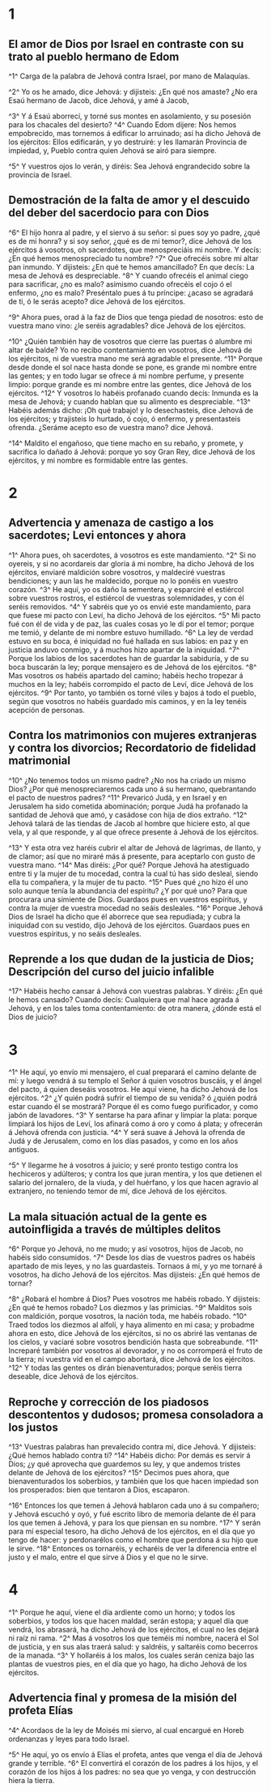 # 1 
## El amor de Dios por Israel en contraste con su trato al pueblo hermano de Edom
^1^ Carga de la palabra de Jehová contra Israel, por mano de Malaquías. 

^2^ Yo os he amado, dice Jehová: y dijisteis: ¿En qué nos amaste? ¿No era Esaú hermano de Jacob, dice Jehová, y amé á Jacob, 

^3^ Y á Esaú aborrecí, y torné sus montes en asolamiento, y su posesión para los chacales del desierto? ^4^ Cuando Edom dijere: Nos hemos empobrecido, mas tornemos á edificar lo arruinado; así ha dicho Jehová de los ejércitos: Ellos edificarán, y yo destruiré: y les llamarán Provincia de impiedad, y, Pueblo contra quien Jehová se airó para siempre. 

^5^ Y vuestros ojos lo verán, y diréis: Sea Jehová engrandecido sobre la provincia de Israel. 

## Demostración de la falta de amor y el descuido del deber del sacerdocio para con Dios
^6^ El hijo honra al padre, y el siervo á su señor: si pues soy yo padre, ¿qué es de mi honra? y si soy señor, ¿qué es de mi temor?, dice Jehová de los ejércitos á vosotros, oh sacerdotes, que menospreciáis mi nombre. Y decís: ¿En qué hemos menospreciado tu nombre? ^7^ Que ofrecéis sobre mi altar pan inmundo. Y dijisteis: ¿En qué te hemos amancillado? En que decís: La mesa de Jehová es despreciable. ^8^ Y cuando ofrecéis el animal ciego para sacrificar, ¿no es malo? asimismo cuando ofrecéis el cojo ó el enfermo, ¿no es malo? Preséntalo pues á tu príncipe: ¿acaso se agradará de ti, ó le serás acepto? dice Jehová de los ejércitos. 

^9^ Ahora pues, orad á la faz de Dios que tenga piedad de nosotros: esto de vuestra mano vino: ¿le seréis agradables? dice Jehová de los ejércitos. 

^10^ ¿Quién también hay de vosotros que cierre las puertas ó alumbre mi altar de balde? Yo no recibo contentamiento en vosotros, dice Jehová de los ejércitos, ni de vuestra mano me será agradable el presente. ^11^ Porque desde donde el sol nace hasta donde se pone, es grande mi nombre entre las gentes; y en todo lugar se ofrece á mi nombre perfume, y presente limpio: porque grande es mi nombre entre las gentes, dice Jehová de los ejércitos. ^12^ Y vosotros lo habéis profanado cuando decís: Inmunda es la mesa de Jehová; y cuando hablan que su alimento es despreciable. ^13^ Habéis además dicho: ¡Oh qué trabajo! y lo desechasteis, dice Jehová de los ejércitos; y trajisteis lo hurtado, ó cojo, ó enfermo, y presentasteis ofrenda. ¿Seráme acepto eso de vuestra mano? dice Jehová. 

^14^ Maldito el engañoso, que tiene macho en su rebaño, y promete, y sacrifica lo dañado á Jehová: porque yo soy Gran Rey, dice Jehová de los ejércitos, y mi nombre es formidable entre las gentes. 

# 2 
## Advertencia y amenaza de castigo a los sacerdotes; Levi entonces y ahora
^1^ Ahora pues, oh sacerdotes, á vosotros es este mandamiento. ^2^ Si no oyereis, y si no acordareis dar gloria á mi nombre, ha dicho Jehová de los ejércitos, enviaré maldición sobre vosotros, y maldeciré vuestras bendiciones; y aun las he maldecido, porque no lo ponéis en vuestro corazón. ^3^ He aquí, yo os daño la sementera, y esparciré el estiércol sobre vuestros rostros, el estiércol de vuestras solemnidades, y con él seréis removidos. ^4^ Y sabréis que yo os envié este mandamiento, para que fuese mi pacto con Leví, ha dicho Jehová de los ejércitos. ^5^ Mi pacto fué con él de vida y de paz, las cuales cosas yo le dí por el temor; porque me temió, y delante de mi nombre estuvo humillado. ^6^ La ley de verdad estuvo en su boca, é iniquidad no fué hallada en sus labios: en paz y en justicia anduvo conmigo, y á muchos hizo apartar de la iniquidad. ^7^ Porque los labios de los sacerdotes han de guardar la sabiduría, y de su boca buscarán la ley; porque mensajero es de Jehová de los ejércitos. ^8^ Mas vosotros os habéis apartado del camino; habéis hecho tropezar á muchos en la ley; habéis corrompido el pacto de Leví, dice Jehová de los ejércitos. ^9^ Por tanto, yo también os torné viles y bajos á todo el pueblo, según que vosotros no habéis guardado mis caminos, y en la ley tenéis acepción de personas.

## Contra los matrimonios con mujeres extranjeras y contra los divorcios; Recordatorio de fidelidad matrimonial
^10^ ¿No tenemos todos un mismo padre? ¿No nos ha criado un mismo Dios? ¿Por qué menospreciaremos cada uno á su hermano, quebrantando el pacto de nuestros padres? ^11^ Prevaricó Judá, y en Israel y en Jerusalem ha sido cometida abominación; porque Judá ha profanado la santidad de Jehová que amó, y casádose con hija de dios extraño. ^12^ Jehová talará de las tiendas de Jacob al hombre que hiciere esto, al que vela, y al que responde, y al que ofrece presente á Jehová de los ejércitos. 

^13^ Y esta otra vez haréis cubrir el altar de Jehová de lágrimas, de llanto, y de clamor; así que no miraré más á presente, para aceptarlo con gusto de vuestra mano. ^14^ Mas diréis: ¿Por qué? Porque Jehová ha atestiguado entre ti y la mujer de tu mocedad, contra la cual tú has sido desleal, siendo ella tu compañera, y la mujer de tu pacto. ^15^ Pues qué ¿no hizo él uno solo aunque tenía la abundancia del espíritu? ¿Y por qué uno? Para que procurara una simiente de Dios. Guardaos pues en vuestros espíritus, y contra la mujer de vuestra mocedad no seáis desleales. ^16^ Porque Jehová Dios de Israel ha dicho que él aborrece que sea repudiada; y cubra la iniquidad con su vestido, dijo Jehová de los ejércitos. Guardaos pues en vuestros espíritus, y no seáis desleales. 

## Reprende a los que dudan de la justicia de Dios; Descripción del curso del juicio infalible
^17^ Habéis hecho cansar á Jehová con vuestras palabras. Y diréis: ¿En qué le hemos cansado? Cuando decís: Cualquiera que mal hace agrada á Jehová, y en los tales toma contentamiento: de otra manera, ¿dónde está el Dios de juicio? 

# 3 
^1^ He aquí, yo envío mi mensajero, el cual preparará el camino delante de mí: y luego vendrá á su templo el Señor á quien vosotros buscáis, y el ángel del pacto, á quien deseáis vosotros. He aquí viene, ha dicho Jehová de los ejércitos. ^2^ ¿Y quién podrá sufrir el tiempo de su venida? ó ¿quién podrá estar cuando él se mostrará? Porque él es como fuego purificador, y como jabón de lavadores. ^3^ Y sentarse ha para afinar y limpiar la plata: porque limpiará los hijos de Leví, los afinará como á oro y como á plata; y ofrecerán á Jehová ofrenda con justicia. ^4^ Y será suave á Jehová la ofrenda de Judá y de Jerusalem, como en los días pasados, y como en los años antiguos. 

^5^ Y llegarme he á vosotros á juicio; y seré pronto testigo contra los hechiceros y adúlteros; y contra los que juran mentira, y los que detienen el salario del jornalero, de la viuda, y del huérfano, y los que hacen agravio al extranjero, no teniendo temor de mí, dice Jehová de los ejércitos. 

## La mala situación actual de la gente es autoinfligida a través de múltiples delitos
^6^ Porque yo Jehová, no me mudo; y así vosotros, hijos de Jacob, no habéis sido consumidos. ^7^ Desde los días de vuestros padres os habéis apartado de mis leyes, y no las guardasteis. Tornaos á mí, y yo me tornaré á vosotros, ha dicho Jehová de los ejércitos. Mas dijisteis: ¿En qué hemos de tornar? 

^8^ ¿Robará el hombre á Dios? Pues vosotros me habéis robado. Y dijisteis: ¿En qué te hemos robado? Los diezmos y las primicias. ^9^ Malditos sois con maldición, porque vosotros, la nación toda, me habéis robado. ^10^ Traed todos los diezmos al alfolí, y haya alimento en mi casa; y probadme ahora en esto, dice Jehová de los ejércitos, si no os abriré las ventanas de los cielos, y vaciaré sobre vosotros bendición hasta que sobreabunde. ^11^ Increparé también por vosotros al devorador, y no os corromperá el fruto de la tierra; ni vuestra vid en el campo abortará, dice Jehová de los ejércitos. ^12^ Y todas las gentes os dirán bienaventurados; porque seréis tierra deseable, dice Jehová de los ejércitos. 

## Reproche y corrección de los piadosos descontentos y dudosos; promesa consoladora a los justos
^13^ Vuestras palabras han prevalecido contra mí, dice Jehová. Y dijisteis: ¿Qué hemos hablado contra ti? ^14^ Habéis dicho: Por demás es servir á Dios; ¿y qué aprovecha que guardemos su ley, y que andemos tristes delante de Jehová de los ejércitos? ^15^ Decimos pues ahora, que bienaventurados los soberbios, y también que los que hacen impiedad son los prosperados: bien que tentaron á Dios, escaparon. 

^16^ Entonces los que temen á Jehová hablaron cada uno á su compañero; y Jehová escuchó y oyó, y fué escrito libro de memoria delante de él para los que temen á Jehová, y para los que piensan en su nombre. ^17^ Y serán para mí especial tesoro, ha dicho Jehová de los ejércitos, en el día que yo tengo de hacer: y perdonarélos como el hombre que perdona á su hijo que le sirve. ^18^ Entonces os tornaréis, y echaréis de ver la diferencia entre el justo y el malo, entre el que sirve á Dios y el que no le sirve. 

# 4 
^1^ Porque he aquí, viene el día ardiente como un horno; y todos los soberbios, y todos los que hacen maldad, serán estopa; y aquel día que vendrá, los abrasará, ha dicho Jehová de los ejércitos, el cual no les dejará ni raíz ni rama. ^2^ Mas á vosotros los que teméis mi nombre, nacerá el Sol de justicia, y en sus alas traerá salud: y saldréis, y saltaréis como becerros de la manada. ^3^ Y hollaréis á los malos, los cuales serán ceniza bajo las plantas de vuestros pies, en el día que yo hago, ha dicho Jehová de los ejércitos. 

## Advertencia final y promesa de la misión del profeta Elías
^4^ Acordaos de la ley de Moisés mi siervo, al cual encargué en Horeb ordenanzas y leyes para todo Israel. 

^5^ He aquí, yo os envío á Elías el profeta, antes que venga el día de Jehová grande y terrible. ^6^ El convertirá el corazón de los padres á los hijos, y el corazón de los hijos á los padres: no sea que yo venga, y con destrucción hiera la tierra. 